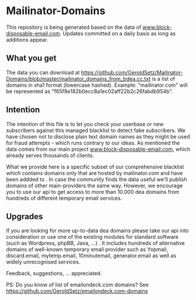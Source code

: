# Mailinator-Domains
This repository is being generated based on the data of www.block-disposable-email.com. Updates committed on a daily basis as long as additions appear.

## What you get
The data you can download at https://github.com/GeroldSetz/Mailinator-Domains/blob/master/mailinator_domains_from_bdea.cc.txt is a list of domains in sha1 format (lowercase hashed). 
Example: "mailinator.com" will be represented as "f65f8e182b0ecc8a1ec02aff22b2c26fabdb954b". 

## Intention
The intention of this file is to let you check your userbase or new subscribers against this managed blacklist to detect fake subscribers. We have chosen not to disclose plain text domain names as they might be used for fraud attempts - which runs contrary to our ideas. As mentioned the data comes from our main project www.block-disposable-email.com, which already serves thousands of clients.

What we provide here is a specific subset of our comprehensive blacklist which contains domains only that are hosted by mailinator.com and have been addded to . In case the community finds the data useful we'll publish domains of other main-providers the same way. However, we encourage you to use our api to get access to more than 10.000 dea domains from hundreds of different temporary email services.

## Upgrades
If you are looking for more up-to-data dea domains please take our api into consideration or use one of the existing modules for standard software (such as Wordpress, phpBB, Java, ...) . It includes hundreds of alternative domains of well-known temporary email provider such as Yopmail, discard.email, mytemp.email, 10minutemail, generator.email as well as widely unrecognised services. 

Feedback, suggestions, ... appreciated.

PS: Do you know of list of emailondeck.com domains? See https://github.com/GeroldSetz/emailondeck.com-domains
